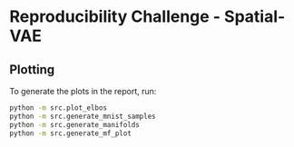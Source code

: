 # Reproducibility Challenge - Spatial-VAE

## Plotting

To generate the plots in the report, run:

```bash
python -m src.plot_elbos
python -m src.generate_mnist_samples
python -m src.generate_manifolds
python -m src.generate_mf_plot
```
